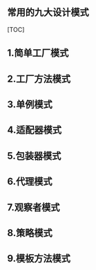 ## 常用的九大设计模式

[TOC]

## 1.简单工厂模式



## 2.工厂方法模式

## 3.单例模式

## 4.适配器模式

## 5.包装器模式

## 6.代理模式

## 7.观察者模式

## 8.策略模式

## 9.模板方法模式